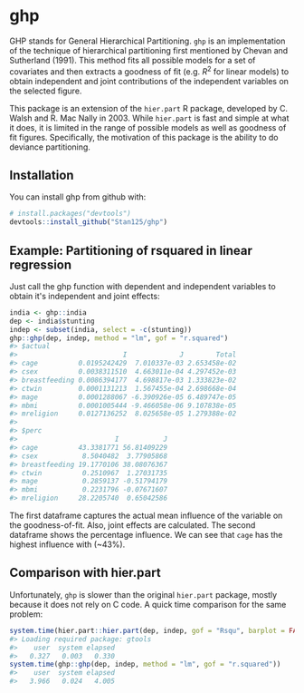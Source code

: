 
<!-- README.md is generated from README.Rmd. Please edit that file -->
ghp
===

GHP stands for General Hierarchical Partitioning. `ghp` is an implementation of the technique of hierarchical partitioning first mentioned by Chevan and Sutherland (1991). This method fits all possible models for a set of covariates and then extracts a goodness of fit (e.g. *R*<sup>2</sup> for linear models) to obtain independent and joint contributions of the independent variables on the selected figure.

This package is an extension of the `hier.part` R package, developed by C. Walsh and R. Mac Nally in 2003. While `hier.part` is fast and simple at what it does, it is limited in the range of possible models as well as goodness of fit figures. Specifically, the motivation of this package is the ability to do deviance partitioning.

Installation
------------

You can install ghp from github with:

``` r
# install.packages("devtools")
devtools::install_github("Stan125/ghp")
```

Example: Partitioning of rsquared in linear regression
------------------------------------------------------

Just call the ghp function with dependent and independent variables to obtain it's independent and joint effects:

``` r
india <- ghp::india
dep <- india$stunting
indep <- subset(india, select = -c(stunting))
ghp::ghp(dep, indep, method = "lm", gof = "r.squared")
#> $actual
#>                          I             J        Total
#> cage          0.0195242429  7.010337e-03 2.653458e-02
#> csex          0.0038311510  4.663011e-04 4.297452e-03
#> breastfeeding 0.0086394177  4.698817e-03 1.333823e-02
#> ctwin         0.0001131213  1.567455e-04 2.698668e-04
#> mage          0.0001288067 -6.390926e-05 6.489747e-05
#> mbmi          0.0001005444 -9.466058e-06 9.107838e-05
#> mreligion     0.0127136252  8.025658e-05 1.279388e-02
#> 
#> $perc
#>                        I           J
#> cage          43.3381771 56.81409229
#> csex           8.5040482  3.77905868
#> breastfeeding 19.1770106 38.08076367
#> ctwin          0.2510967  1.27031735
#> mage           0.2859137 -0.51794179
#> mbmi           0.2231796 -0.07671607
#> mreligion     28.2205740  0.65042586
```

The first dataframe captures the actual mean influence of the variable on the goodness-of-fit. Also, joint effects are calculated. The second dataframe shows the percentage influence. We can see that `cage` has the highest influence with (~43%).

Comparison with hier.part
-------------------------

Unfortunately, `ghp` is slower than the original `hier.part` package, mostly because it does not rely on C code. A quick time comparison for the same problem:

``` r
system.time(hier.part::hier.part(dep, indep, gof = "Rsqu", barplot = FALSE))
#> Loading required package: gtools
#>    user  system elapsed 
#>   0.327   0.003   0.330
system.time(ghp::ghp(dep, indep, method = "lm", gof = "r.squared"))
#>    user  system elapsed 
#>   3.966   0.024   4.005
```
